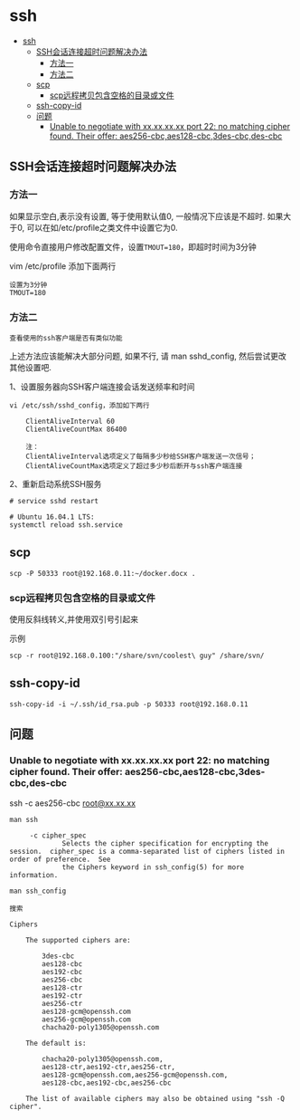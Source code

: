 # ssh

<!-- TOC -->

- [ssh](#ssh)
    - [SSH会话连接超时问题解决办法](#ssh%E4%BC%9A%E8%AF%9D%E8%BF%9E%E6%8E%A5%E8%B6%85%E6%97%B6%E9%97%AE%E9%A2%98%E8%A7%A3%E5%86%B3%E5%8A%9E%E6%B3%95)
        - [方法一](#%E6%96%B9%E6%B3%95%E4%B8%80)
        - [方法二](#%E6%96%B9%E6%B3%95%E4%BA%8C)
    - [scp](#scp)
        - [scp远程拷贝包含空格的目录或文件](#scp%E8%BF%9C%E7%A8%8B%E6%8B%B7%E8%B4%9D%E5%8C%85%E5%90%AB%E7%A9%BA%E6%A0%BC%E7%9A%84%E7%9B%AE%E5%BD%95%E6%88%96%E6%96%87%E4%BB%B6)
    - [ssh-copy-id](#ssh-copy-id)
    - [问题](#%E9%97%AE%E9%A2%98)
        - [Unable to negotiate with xx.xx.xx.xx port 22: no matching cipher found. Their offer: aes256-cbc,aes128-cbc,3des-cbc,des-cbc](#unable-to-negotiate-with-xxxxxxxx-port-22-no-matching-cipher-found-their-offer-aes256-cbcaes128-cbc3des-cbcdes-cbc)

<!-- /TOC -->

## SSH会话连接超时问题解决办法

### 方法一

如果显示空白,表示没有设置, 等于使用默认值0, 一般情况下应该是不超时. 如果大于0, 可以在如/etc/profile之类文件中设置它为0.

使用命令直接用户修改配置文件，设置`TMOUT=180`，即超时时间为3分钟

vim /etc/profile 添加下面两行

    设置为3分钟
    TMOUT=180

### 方法二

    查看使用的ssh客户端是否有类似功能

上述方法应该能解决大部分问题, 如果不行, 请 man sshd_config, 然后尝试更改其他设置吧.

1、设置服务器向SSH客户端连接会话发送频率和时间

```shell
vi /etc/ssh/sshd_config，添加如下两行

    ClientAliveInterval 60
    ClientAliveCountMax 86400

    注：
    ClientAliveInterval选项定义了每隔多少秒给SSH客户端发送一次信号；
    ClientAliveCountMax选项定义了超过多少秒后断开与ssh客户端连接
```

2、重新启动系统SSH服务

```shell
# service sshd restart

# Ubuntu 16.04.1 LTS:
systemctl reload ssh.service
```

## scp

    scp -P 50333 root@192.168.0.11:~/docker.docx .

### scp远程拷贝包含空格的目录或文件

使用反斜线转义,并使用双引号引起来

示例

    scp -r root@192.168.0.100:"/share/svn/coolest\ guy" /share/svn/

## ssh-copy-id

    ssh-copy-id -i ~/.ssh/id_rsa.pub -p 50333 root@192.168.0.11

## 问题

### Unable to negotiate with xx.xx.xx.xx port 22: no matching cipher found. Their offer: aes256-cbc,aes128-cbc,3des-cbc,des-cbc

ssh -c aes256-cbc root@xx.xx.xx

```shell
man ssh

     -c cipher_spec
             Selects the cipher specification for encrypting the session.  cipher_spec is a comma-separated list of ciphers listed in order of preference.  See
             the Ciphers keyword in ssh_config(5) for more information.
```

```shell
man ssh_config

搜索

Ciphers

    The supported ciphers are:

        3des-cbc
        aes128-cbc
        aes192-cbc
        aes256-cbc
        aes128-ctr
        aes192-ctr
        aes256-ctr
        aes128-gcm@openssh.com
        aes256-gcm@openssh.com
        chacha20-poly1305@openssh.com

    The default is:

        chacha20-poly1305@openssh.com,
        aes128-ctr,aes192-ctr,aes256-ctr,
        aes128-gcm@openssh.com,aes256-gcm@openssh.com,
        aes128-cbc,aes192-cbc,aes256-cbc

    The list of available ciphers may also be obtained using "ssh -Q cipher".
```
